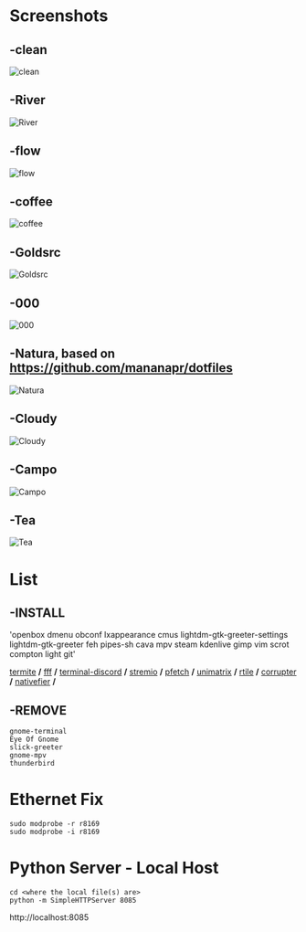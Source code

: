 # Screenshots
## -clean
![clean](https://i.imgur.com/gnMUcuD.png)
## -River
![River](https://i.imgur.com/d6Z1DBe.png)
## -flow
![flow](https://i.imgur.com/ls5iFJP.png)
## -coffee
![coffee](https://i.imgur.com/yoFvjXD.png)
## -Goldsrc
![Goldsrc](https://i.imgur.com/A50O5KM.png)
## -000
![000](https://i.imgur.com/3bVTUhk.png)
## -Natura, based on https://github.com/mananapr/dotfiles
![Natura](https://i.imgur.com/dQvqtui.png)
## -Cloudy
![Cloudy](https://i.imgur.com/MjRD1Sh.jpg)
## -Campo
![Campo](https://i.imgur.com/RUiyAIt.jpg)
## -Tea
![Tea](https://i.imgur.com/MQdhVkf.png)

# List

## -INSTALL

'openbox dmenu obconf lxappearance cmus lightdm-gtk-greeter-settings lightdm-gtk-greeter feh pipes-sh cava mpv steam kdenlive gimp vim scrot compton light git'

[termite](https://www.archlinux.org/packages/community/x86_64/termite/) **/**
[fff](https://github.com/dylanaraps/fff) **/**
[terminal-discord](https://github.com/xynxynxyn/terminal-discord) **/**
[stremio](https://github.com/jujey/dots/blob/master/openbox/installStremioSolus.sh) **/**
[pfetch](https://github.com/dylanaraps/pfetch) **/**
[unimatrix](https://github.com/will8211/unimatrix) **/**
[rtile](https://github.com/xhsdf/rtile) **/**
[corrupter](https://github.com/r00tman/corrupter) **/**
[nativefier](https://github.com/jiahaog/Nativefier) **/**

## -REMOVE

```
gnome-terminal
Eye Of Gnome
slick-greeter
gnome-mpv
thunderbird
```

# Ethernet Fix 
```
sudo modprobe -r r8169 
sudo modprobe -i r8169
```

# Python Server - Local Host
```
cd <where the local file(s) are>
python -m SimpleHTTPServer 8085
```
http://localhost:8085
